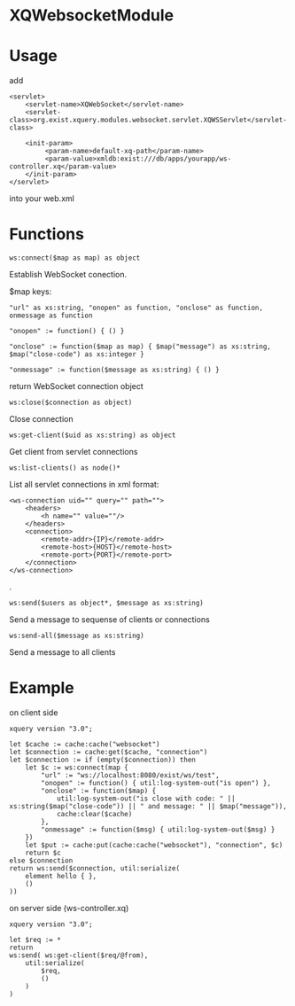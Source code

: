 XQWebsocketModule
=================

Usage
=====

add

    <servlet>
        <servlet-name>XQWebSocket</servlet-name>
        <servlet-class>org.exist.xquery.modules.websocket.servlet.XQWSServlet</servlet-class>

        <init-param>
             <param-name>default-xq-path</param-name>
             <param-value>xmldb:exist:///db/apps/yourapp/ws-controller.xq</param-value>
        </init-param>
    </servlet>
    
into your web.xml

Functions
=========

    ws:connect($map as map) as object

Establish WebSocket conection.

$map keys:

    "url" as xs:string, "onopen" as function, "onclose" as function, onmessage as function

    "onopen" := function() { () }

    "onclose" := function($map as map) { $map("message") as xs:string, $map("close-code") as xs:integer }

    "onmessage" := function($message as xs:string) { () }
    
return WebSocket connection object


    ws:close($connection as object)

Close connection


    ws:get-client($uid as xs:string) as object

Get client from servlet connections


    ws:list-clients() as node()*

List all servlet connections in xml format:

    <ws-connection uid="" query="" path="">
        <headers>
            <h name="" value=""/>
        </headers>
        <connection>
            <remote-addr>{IP}</remote-addr>
            <remote-host>{HOST}</remote-host>
            <remote-port>{PORT}</remote-port>
        </connection>
    </ws-connection>

.

    ws:send($users as object*, $message as xs:string)

Send a message to sequense of clients or connections


    ws:send-all($message as xs:string)

Send a message to all clients


Example
=======
on client side

    xquery version "3.0";
    
    let $cache := cache:cache("websocket")
    let $connection := cache:get($cache, "connection")
    let $connection := if (empty($connection)) then 
        let $c := ws:connect(map {
            "url" := "ws://localhost:8080/exist/ws/test",
            "onopen" := function() { util:log-system-out("is open") },
            "onclose" := function($map) { 
                util:log-system-out("is close with code: " || xs:string($map("close-code")) || " and message: " || $map("message")),
                cache:clear($cache)
            },
            "onmessage" := function($msg) { util:log-system-out($msg) }
        })
        let $put := cache:put(cache:cache("websocket"), "connection", $c)
        return $c
    else $connection
    return ws:send($connection, util:serialize(
        element hello { },
        ()
    ))
    
on server side (ws-controller.xq)

    xquery version "3.0";
    
    let $req := *
    return
    ws:send( ws:get-client($req/@from),
        util:serialize(
            $req, 
            ()
        )
    )

